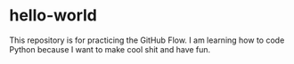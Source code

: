 # hello-world
This repository is for practicing the GitHub Flow.
I am learning how to code Python because I want to make cool shit and have fun. 

